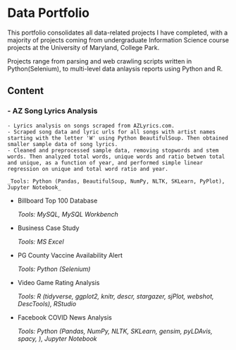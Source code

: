 # Data Portfolio

This portfolio consolidates all data-related projects I have completed, with a majority of projects coming from undergraduate Information Science course projects at the University of Maryland, College Park.

Projects range from parsing and web crawling scripts written in Python(Selenium), to multi-level data anlaysis reports using Python and R.

## Content

### - AZ Song Lyrics Analysis ###
    
    - Lyrics analysis on songs scraped from AZLyrics.com. 
    - Scraped song data and lyric urls for all songs with artist names starting with the letter 'W' using Python BeautifulSoup. Then obtained smaller sample data of song lyrics.
    - Cleaned and preprocessed sample data, removing stopwords and stem words. Then analyzed total words, unique words and ratio betwen total and unique, as a function of year, and performed simple linear regression on unique and total word ratio and year. 

    _Tools: Python (Pandas, BeautifulSoup, NumPy, NLTK, SKLearn, PyPlot), Jupyter Notebook_


- Billboard Top 100 Database


    _Tools: MySQL, MySQL Workbench_


- Business Case Study


    _Tools: MS Excel_


- PG County Vaccine Availability Alert


    _Tools: Python (Selenium)_


- Video Game Rating Analysis


    _Tools: R (tidyverse, ggplot2, knitr, descr, stargazer, sjPlot, webshot, DescTools), RStudio_


- Facebook COVID News Analysis


    _Tools: Python (Pandas, NumPy, NLTK, SKLearn, gensim, pyLDAvis, spacy, ), Jupyter Notebook_

